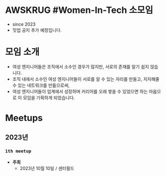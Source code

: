 # AWSKRUG #Women-In-Tech 소모임

- since 2023
- 밋업 공지 추가 예정입니다.


# 모임 소개

- 여성 엔지니어들은 조직에서 소수인 경우가 많지만, 서로의 존재를 알기 쉽지 않습니다.
- 조직 내에서 소수인 여성 엔지니어들이 서로를 알 수 있는 자리를 만들고, 지지해줄 수 있는 네트워크를 만듦으로써,
- 여성 엔지니어들이 업계에서 성장하며 커리어를 오래 쌓을 수 있었으면 하는 마음으로 이 모임을 기획하게 되었습니다. 


# Meetups

## 2023년

  ### `1th meetup`
  - **주최**
    - 2023년 10월 10일 / 센터필드
